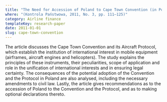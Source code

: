 ```yaml
---
title: "The Need for Accession of Poland to Cape Town Convention (in Polish)"
where: "(Kontrola Państwowa, 2011, No. 3, pp. 111–125)"
category: Airline finance
templateKey: research-paper
date: 2011-01-01
slug: cape-town-convention
---
```


The article discusses the Cape Town Convention and its Aircraft Protocol, which establish the institution of international interest in mobile equipment (airframes, aircraft engines and helicopters). The study explains the principles of these instruments, their peculiarities, scope of application and role in the unification of international interests and in ensuring legal certainty. The consequences of the potential adoption of the Convention and the Protocol in Poland are also analysed, including the necessary amendments to civil law. Lastly, the article gives recommendations as to the accession of Poland to the Convention and the Protocol, and as to making optional declarations thereto.
